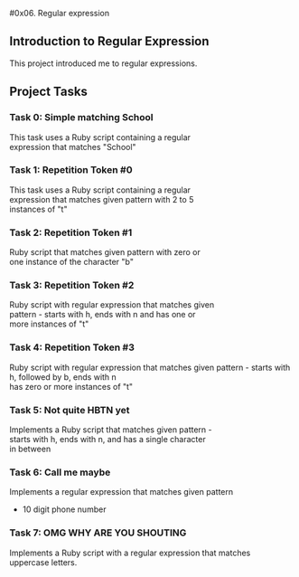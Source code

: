 #0x06. Regular expression
## Introduction to Regular Expression
This project introduced me to regular expressions.

## Project Tasks

### Task 0: Simple matching School
This task uses a Ruby script containing a regular  
expression that matches "School"

### Task 1: Repetition Token #0
This task uses a Ruby script containing a regular  
expression that matches given pattern with 2 to 5  
instances of "t"

### Task 2: Repetition Token #1
Ruby script that matches given pattern with zero or   
one instance of the character "b"

### Task 3: Repetition Token #2
Ruby script with regular expression that matches given   
pattern - starts with h, ends with n and has one or   
more instances of "t"

### Task 4: Repetition Token #3
Ruby script with regular expression that matches given
pattern - starts with h, followed by b, ends with n   
has zero or more instances of "t"

### Task 5: Not quite HBTN yet
Implements a Ruby script that matches given pattern -   
starts with h, ends with n, and has a single character  
in between

### Task 6: Call me maybe
Implements a regular expression that matches given pattern   
- 10 digit phone number

### Task 7: OMG WHY ARE YOU SHOUTING
Implements a Ruby script with a regular expression that matches  
uppercase letters.


